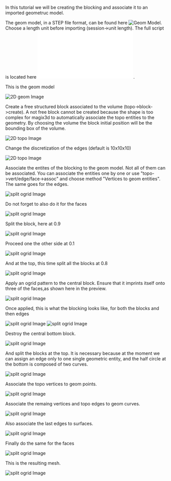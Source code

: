 In this tutorial we will be creating the blocking and associate it to an imported geometruc model.


The geom model, in a STEP file format, can be found here ![Geom Model](B0.step). Choose a length unit before importing (session->unit length).
The full script is located here ![whole script](b0.py).

This is the geom model 

![2D geom Image](geom.png)

Create a free structured block associated to the volume (topo->block->create). A not free block cannot be created because the shape is too complex for magix3d to automatically associate the topo entities to the geometry. By choosing the volume the block initial position will be the bounding box of the volume.

![2D topo Image](block.png)

Change the discretization of the edges (default is 10x10x10)

![2D topo Image](discretize.png)

Associate the entites of the blocking to the geom model. Not all of them can be associated. You can associate the entities one by one or use "topo->vert/edge/face->assoc" and choose method "Vertices to geom entities". The same goes for the edges.

![split ogrid Image](assoc2.png)

Do not forget to also do it for the faces

![split ogrid Image](assoc.png)

Split the block, here at 0.9

![split ogrid Image](split_r.png)

Proceed one the other side at 0.1

![split ogrid Image](split_l.png)

And at the top, this time split all the blocks at 0.8

![split ogrid Image](split_t.png)

Apply an ogrid pattern to the central block. Ensure that it imprints itself onto three of the faces,as shown here in the preview.

![split ogrid Image](ogrid_preview.png)

Once applied, this is what the blocking looks like, for both the blocks and then edges

![split ogrid Image](ogrid_blocks.png) ![split ogrid Image](ogrid_edges.png)

Destroy the central bottom block.

![split ogrid Image](destroy.png)

And split the blocks at the top. It is necessary because at the moment we can assign an edge only to one single geometric entity, and the half circle at the bottom is composed of two curves.

![split ogrid Image](split.png)

Associate the topo vertices to geom points.

![split ogrid Image](assoc_vert.png)

Associate the remaing vertices and topo edges to geom curves.

![split ogrid Image](assoc_edges.png)

Also associate the last edges to surfaces.

![split ogrid Image](assoc_edges_surf.png)

Finally do the same for the faces

![split ogrid Image](assoc_faces.png)

This is the resulting mesh.

![split ogrid Image](mesh.png)
